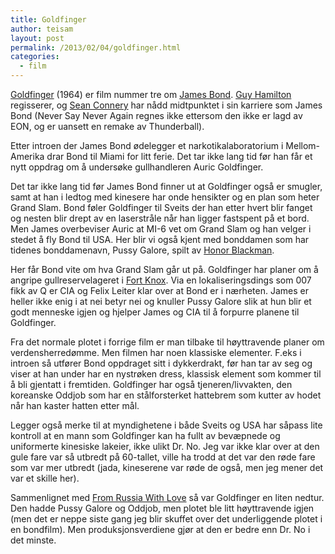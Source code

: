```yaml
---
title: Goldfinger
author: teisam
layout: post
permalink: /2013/02/04/goldfinger.html
categories:
  - film
---
```

[Goldfinger][1] (1964) er film nummer tre om [James Bond][2]. [Guy Hamilton][3] regisserer, og [Sean Connery][4] har nådd midtpunktet i sin karriere som James Bond (Never Say Never Again regnes ikke ettersom den ikke er lagd av EON, og er uansett en remake av Thunderball).

Etter introen der James Bond ødelegger et narkotikalaboratorium i Mellom-Amerika drar Bond til Miami for litt ferie. Det tar ikke lang tid før han får et nytt oppdrag om å undersøke gullhandleren Auric Goldfinger.

Det tar ikke lang tid før James Bond finner ut at Goldfinger også er smugler, samt at han i ledtog med kinesere har onde hensikter og en plan som heter Grand Slam. Bond føler Goldfinger til Sveits der han etter hvert blir fanget og nesten blir drept av en laserstråle når han ligger fastspent på et bord. Men James overbeviser Auric at MI-6 vet om Grand Slam og han velger i stedet å fly Bond til USA. Her blir vi også kjent med bonddamen som har tidenes bonddamenavn, Pussy Galore, spilt av [Honor Blackman][5].

Her får Bond vite om hva Grand Slam går ut på. Goldfinger har planer om å angripe gullreservelageret i [Fort Knox][6]. Via en lokaliseringsdings som 007 fikk av Q er CIA og Felix Leiter klar over at Bond er i nærheten. James er heller ikke enig i at nei betyr nei og knuller Pussy Galore slik at hun blir et godt menneske igjen og hjelper James og CIA til å forpurre planene til Goldfinger.

Fra det normale plotet i forrige film er man tilbake til høyttravende planer om verdensherredømme. Men filmen har noen klassiske elementer. F.eks i introen så utfører Bond oppdraget sitt i dykkerdrakt, før han tar av seg og viser at han under har en nystrøken dress, klassisk element som kommer til å bli gjentatt i fremtiden. Goldfinger har også tjeneren/livvakten, den koreanske Oddjob som har en stålforsterket hattebrem som kutter av hodet når han kaster hatten etter mål.

Legger også merke til at myndighetene i både Sveits og USA har såpass lite kontroll at en mann som Goldfinger kan ha fullt av bevæpnede og uniformerte kinesiske lakeier, ikke ulikt Dr. No. Jeg var ikke klar over at den gule fare var så utbredt på 60-tallet, ville ha trodd at det var den røde fare som var mer utbredt (jada, kineserene var røde de også, men jeg mener det var et skille her).

Sammenlignet med [From Russia With Love][7] så var Goldfinger en liten nedtur. Den hadde Pussy Galore og Oddjob, men plotet ble litt høyttravende igjen (men det er neppe siste gang jeg blir skuffet over det underliggende plotet i en bondfilm). Men produksjonsverdiene gjør at den er bedre enn Dr. No i det minste.

 [1]: http://www.imdb.com/title/tt0058150/?ref_=fn_al_tt_1
 [2]: http://en.wikipedia.org/wiki/James_bond
 [3]: http://www.imdb.com/name/nm0357891/?ref_=tt_ov_dr
 [4]: http://www.imdb.com/name/nm0000125/?ref_=tt_cl_t1
 [5]: http://www.imdb.com/name/nm0000303/?ref_=tt_cl_t2
 [6]: http://en.wikipedia.org/wiki/Fort_Knox
 [7]: /2013/02/2/from-russia-with-love.html